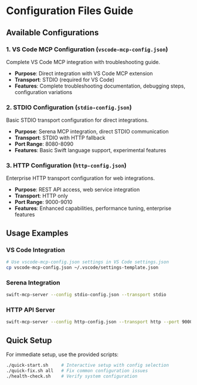 # Configuration Files Guide

## Available Configurations

### 1. VS Code MCP Configuration (`vscode-mcp-config.json`)
Complete VS Code MCP integration with troubleshooting guide.
- **Purpose**: Direct integration with VS Code MCP extension
- **Transport**: STDIO (required for VS Code)
- **Features**: Complete troubleshooting documentation, debugging steps, configuration variations

### 2. STDIO Configuration (`stdio-config.json`)
Basic STDIO transport configuration for direct integrations.
- **Purpose**: Serena MCP integration, direct STDIO communication
- **Transport**: STDIO with HTTP fallback
- **Port Range**: 8080-8090
- **Features**: Basic Swift language support, experimental features

### 3. HTTP Configuration (`http-config.json`)
Enterprise HTTP transport configuration for web integrations.
- **Purpose**: REST API access, web service integration
- **Transport**: HTTP only
- **Port Range**: 9000-9010
- **Features**: Enhanced capabilities, performance tuning, enterprise features

## Usage Examples

### VS Code Integration
```bash
# Use vscode-mcp-config.json settings in VS Code settings.json
cp vscode-mcp-config.json ~/.vscode/settings-template.json
```

### Serena Integration
```bash
swift-mcp-server --config stdio-config.json --transport stdio
```

### HTTP API Server
```bash
swift-mcp-server --config http-config.json --transport http --port 9000
```

## Quick Setup

For immediate setup, use the provided scripts:
```bash
./quick-start.sh     # Interactive setup with config selection
./quick-fix.sh all   # Fix common configuration issues
./health-check.sh    # Verify system configuration
```
